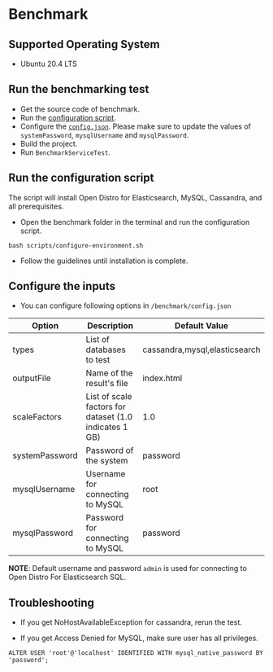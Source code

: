 # Benchmark

## Supported Operating System

* Ubuntu 20.4 LTS

## Run the benchmarking test

* Get the source code of benchmark.
* Run the [configuration script](#running-the-configuration-script).
* Configure the [`config.json`](#configuring-the-inputs). Please make sure to update the values of `systemPassword`, `mysqlUsername` and `mysqlPassword`.
* Build the project.
* Run `BenchmarkServiceTest`.

## Run the configuration script

The script will install Open Distro for Elasticsearch, MySQL, Cassandra, and all prerequisites.

* Open the benchmark folder in the terminal and run the configuration script.

```
bash scripts/configure-environment.sh
```

* Follow the guidelines until installation is complete. 

## Configure the inputs

* You can configure following options in `/benchmark/config.json`

| Option | Description | Default Value |
| --- | --- | --- |
| types | List of databases to test | cassandra,mysql,elasticsearch|
| outputFile | Name of the result's file | index.html |
| scaleFactors | List of scale factors for dataset (1.0 indicates 1 GB) | 1.0 |
| systemPassword | Password of the system | password |
| mysqlUsername | Username for connecting to MySQL | root|
| mysqlPassword | Password for connecting to MySQL | password |

**NOTE**: Default username and password `admin` is used for connecting to Open Distro For Elasticsearch SQL.

## Troubleshooting

* If you get NoHostAvailableException for cassandra, rerun the test.

* If you get Access Denied for MySQL, make sure user has all privileges.

`ALTER USER 'root'@'localhost' IDENTIFIED WITH mysql_native_password BY 'password';`